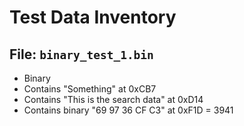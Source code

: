 # Test Data Inventory

## File: `binary_test_1.bin`
* Binary
* Contains "Something" at 0xCB7
* Contains "This is the search data" at 0xD14
* Contains binary "69 97 36 CF C3" at 0xF1D = 3941
